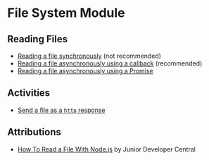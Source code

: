 # File System Module
## Reading Files
- [Reading a file synchronously](1-read-sync.js) (not recommended)
- [Reading a file asynchronously using a callback](2-read-async.js) (recommended)
- [Reading a file asynchronously using a Promise](3-read-async-promise.js)

## Activities
- [Send a file as a `http` response](json-response)

## Attributions
- [How To Read a File With Node.js](https://youtu.be/uvRwF1JFqt0) by Junior Developer Central